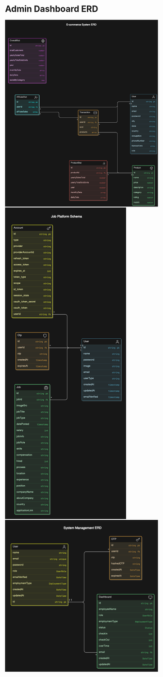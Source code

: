 # Admin Dashboard ERD

 <img src="https://github.com/IamShafi/typescript-backend/blob/master/public/ERD.png"/>

  <img src="https://github.com/IamShafi/typescript-backend/blob/master/public/JOB-ERD.png"/>

<img src="https://github.com/IamShafi/typescript-backend/blob/master/public/HR-ERD.png"/>